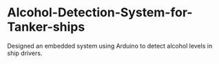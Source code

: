 # Alcohol-Detection-System-for-Tanker-ships
Designed an embedded system using Arduino to detect alcohol levels in ship drivers.

